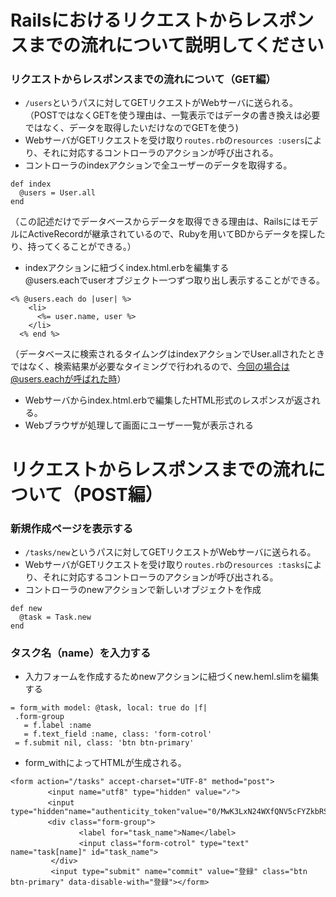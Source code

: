 # Railsにおけるリクエストからレスポンスまでの流れについて説明してください

### リクエストからレスポンスまでの流れについて（GET編）
- `/users`というパスに対してGETリクエストがWebサーバに送られる。<br>
（POSTではなくGETを使う理由は、一覧表示ではデータの書き換えは必要ではなく、データを取得したいだけなのでGETを使う)
- WebサーバがGETリクエストを受け取り`routes.rb`の`resources :users`により、それに対応するコントローラのアクションが呼び出される。
- コントローラのindexアクションで全ユーザーのデータを取得する。
```
def index
  @users = User.all
end
```
（この記述だけでデータベースからデータを取得できる理由は、RailsにはモデルにActiveRecordが継承されているので、Rubyを用いてBDからデータを探したり、持ってくることができる。）
- indexアクションに紐づくindex.html.erbを編集する<br>
@users.eachでuserオブジェクト一つずつ取り出し表示することができる。
```
<% @users.each do |user| %>
    <li>
      <%= user.name, user %>
    </li>
  <% end %>
```

（データベースに検索されるタイムングはindexアクションでUser.allされたときではなく、検索結果が必要なタイミングで行われるので、今回の場合は@users.eachが呼ばれた時）
- Webサーバからindex.html.erbで編集したHTML形式のレスポンスが返される。
- Webブラウザが処理して画面にユーザー一覧が表示される

# リクエストからレスポンスまでの流れについて（POST編）
### 新規作成ページを表示する
- `/tasks/new`というパスに対してGETリクエストがWebサーバに送られる。
- WebサーバがGETリクエストを受け取り`routes.rb`の`resources :tasks`により、それに対応するコントローラのアクションが呼び出される。
- コントローラのnewアクションで新しいオブジェクトを作成
```
def new
  @task = Task.new
end
```
### タスク名（name）を入力する
- 入力フォームを作成するためnewアクションに紐づくnew.heml.slimを編集する
 ```
= form_with model: @task, local: true do |f|
  .form-group
    = f.label :name
    = f.text_field :name, class: 'form-cotrol'
  = f.submit nil, class: 'btn btn-primary'
```
- form_withによってHTMLが生成される。
```
<form action="/tasks" accept-charset="UTF-8" method="post">
　　　　　<input name="utf8" type="hidden" value="✓">
　　　　　<input　type="hidden"name="authenticity_token"value="0/MwK3LxN24WXfQNV5cFYZkbRSoRsL9QEomdh2h+Hr2BpWQqeW95LO7MM4ZZGoz56y+mHx0hMETSwAW18fqKvw==">
     　　<div class="form-group">
       　　　　　<label for="task_name">Name</label>
            　　<input class="form-cotrol" type="text" name="task[name]" id="task_name">
         </div>
         <input type="submit" name="commit" value="登録" class="btn btn-primary" data-disable-with="登録"></form>
```
